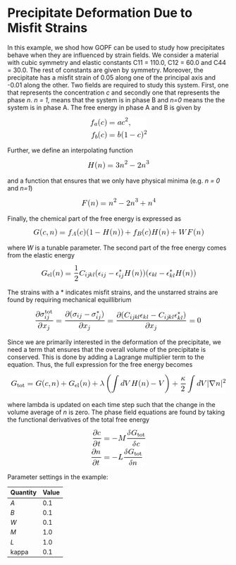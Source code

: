 # Precipitate Deformation Due to Misfit Strains

In this example, we shod how GOPF can be used to study how precipitates behave when they are influenced by strain fields.
We consider a material with cubic symmetry and elastic constants C11 = 110.0, C12 = 60.0 and C44 = 30.0. The rest of 
constants are given by symmetry. Moreover, the precipitate has a misfit strain of 0.05 along one of the principal
axis and -0.01 along the other. Two fields are required to study this system. First, one that represents the 
concentration *c* and secondly one that represents the phase *n*. *n = 1*, means that the system is in phase B 
and *n=0* means the the system is in phase A. The free energy in phase A and B is given by

<p align="center">
    <img src="fig/eqFreeEng.png"/>
</p>

Further, we define an interpolating function

<p align="center">
    <img src="fig/interpolate.png">
</p>

and a function that ensures that we only have physical minima (e.g. *n = 0* and *n=1*)

<p align="center">
    <img src="fig/landauFunc.png">
</p>

Finally, the chemical part of the free energy is expressed as

<p align="center">
    <img src="fig/freeEnergyChem.png">
</p>

where *W* is a tunable parameter. The second part of the free energy comes from the elastic energy

<p align="center">
    <img src="fig/elastic.png">
</p>

The strains with a \* indicates misfit strains, and the unstarred strains are found by requiring mechanical equillibrium

<p align="center">
    <img src="fig/mechEquil.png">
</p>

Since we are primarily interested in the deformation of the precipitate, we need a term that ensures that the overall volume
of the precipitate is conserved. This is done by adding a Lagrange multiplier term to the equation. Thus, the full expression
for the free energy becomes

<p align="center">
    <img src="fig/fullEnergy.png">
</p>

where lambda is updated on each time step such that the change in the volume average of *n* is zero. The phase field equations
are found by taking the functional derivatives of the total free energy

<p align="center">
    <img src="fig/phaseField.png">
</p>

Parameter settings in the example:

| Quantity | Value |
| -------- | ----- |
| *A*      | 0.1   |
| *B*      | 0.1   |
| *W*      | 0.1   |
| *M*      | 1.0   |
| *L*      | 1.0   |
| kappa    | 0.1   |
